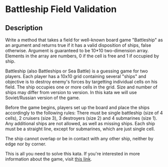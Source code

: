 # Battleship Field Validation

## Description

Write a method that takes a field for well-known board game "Battleship" as an argument and returns true if it has a valid disposition of ships, false otherwise. Argument is guaranteed to be 10*10 two-dimension array. Elements in the array are numbers, 0 if the cell is free and 1 if occupied by ship.

Battleship (also Battleships or Sea Battle) is a guessing game for two players. Each player has a 10x10 grid containing several "ships" and objective is to destroy enemy's forces by targetting individual cells on his field. The ship occupies one or more cells in the grid. Size and number of ships may differ from version to version. In this kata we will use Soviet/Russian version of the game.


Before the game begins, players set up the board and place the ships accordingly to the following rules:
There must be single battleship (size of 4 cells), 2 cruisers (size 3), 3 destroyers (size 2) and 4 submarines (size 1). Any additional ships are not allowed, as well as missing ships.
Each ship must be a straight line, except for submarines, which are just single cell.

The ship cannot overlap or be in contact with any other ship, neither by edge nor by corner.

This is all you need to solve this kata. If you're interested in more information about the game, visit [this link](https://en.wikipedia.org/wiki/Battleship_(game)).